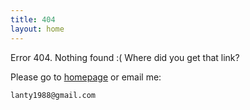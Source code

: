 ```yaml
---
title: 404
layout: home
---
```


Error 404. Nothing found :( Where did you get that link?

Please go to [homepage](/) or email me:

    lanty1988@gmail.com

